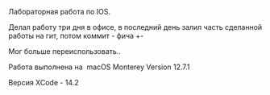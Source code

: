 Лабораторная работа по IOS.

Делал работу три дня в офисе, в последний день залил часть сделанной работы на гит, потом коммит - фича +-

Мог больше переиспользовать..

Работа выполнена на  macOS Monterey
Version 12.7.1

Версия XCode - 14.2
